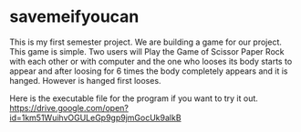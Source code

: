 # savemeifyoucan
This is my first semester project. We are building a game for our project.
This game is simple. Two users will Play the Game of Scissor Paper Rock with each other or with computer and the one who looses its body starts to appear and after loosing for 6 times the body completely appears and it is hanged. However is hanged first looses.

Here is the executable file for the program if you want to try it out.
https://drive.google.com/open?id=1km51WuihvOGULeGp9gp9jmGocUk9alkB
